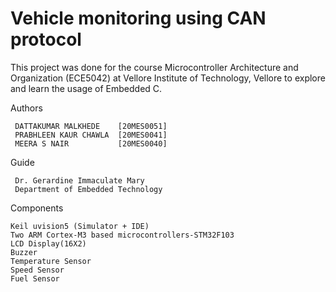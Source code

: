# Vehicle monitoring using CAN protocol
This project was done for the course Microcontroller Architecture and Organization (ECE5042) at Vellore Institute of Technology, Vellore to explore and learn the usage of Embedded C.

Authors

     DATTAKUMAR MALKHEDE    [20MES0051]
     PRABHLEEN KAUR CHAWLA  [20MES0041]
     MEERA S NAIR           [20MES0040]
    
Guide

     Dr. Gerardine Immaculate Mary
     Department of Embedded Technology
     
Components
    
    Keil uvision5 (Simulator + IDE)
    Two ARM Cortex-M3 based microcontrollers-STM32F103
    LCD Display(16X2)
    Buzzer
    Temperature Sensor
    Speed Sensor
    Fuel Sensor

